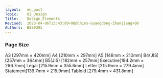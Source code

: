 ```yaml
---
layout:   en_post
Topic:    UI_Design
Title:    Design_Elements
Revised:  2023-04-06T13:43:00+08@China-Guangdong-Zhanjiang+08
Authors:  BSS9395
---
```


### Page Size

A3       [297mm × 420mm]
A4       [210mm × 297mm]
A5       [148mm × 210mm]
B4(JIS)  [257mm × 364mm]
B5(JIS)  [182mm × 257mm]
Executive[184.2mm × 266.7mm]
Legal    [215.9mm × 355.6mm]
Letter   [215.9mm × 279.4mm]
Statement[139.7mm × 215.9mm]
Tabloid  [279.4mm × 431.8mm]
